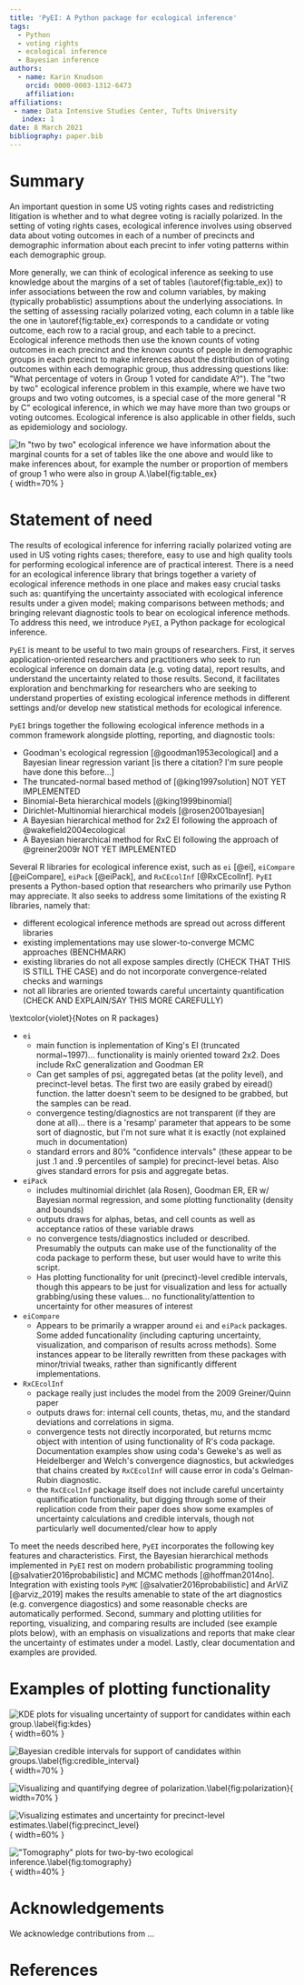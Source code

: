 ```yaml
---
title: 'PyEI: A Python package for ecological inference'
tags:
  - Python
  - voting rights
  - ecological inference
  - Bayesian inference
authors:
  - name: Karin Knudson
    orcid: 0000-0003-1312-6473
    affiliation: 
affiliations:
 - name: Data Intensive Studies Center, Tufts University
   index: 1
date: 8 March 2021
bibliography: paper.bib
---
```


# Summary

An important question in some US voting rights cases and
redistricting litigation is whether and to what degree voting is racially polarized.
In the setting of voting rights cases, ecological inference involves using
observed data about voting outcomes in each of a number of precincts and demographic information
about each precint to infer voting patterns within each demographic group.

More generally, we can think of ecological inference as seeking to use knowledge about the margins of a set of tables (\autoref{fig:table_ex}) to infer associations between the row and column variables, by making (typically probablistic) assumptions about the underlying associations. In the setting of assessing racially polarized voting, each column in a table like the one in \autoref{fig:table_ex} corresponds to a candidate or voting outcome, each row to a racial group, and each table to a precinct. Ecological inference methods then use the known counts of voting outcomes in each precinct and the known counts of people in demographic groups in each precinct to make inferences about the distribution of voting outcomes within each demographic group, thus addressing questions like: "What percentage of voters in Group 1 voted for candidate A?"). The "two by two" ecological inference problem in this example, where we have two groups and two voting outcomes, is a special case of the more general "R by C" ecological inference, in which we may have more than two groups or voting outcomes.
Ecological inference is also applicable in other fields, such as epidemiology and sociology.

![In "two by two" ecological inference we have information about the marginal counts for a set of tables like the one above and would like to make inferences about, for example the number or proportion of members of group 1 who were also in group A.\label{fig:table_ex}](figs/table_ex.png){ width=70% }

# Statement of need

The results of ecological inference for inferring racially polarized voting are used in
US voting rights cases; therefore, easy to use and high quality tools for performing ecological inference are of practical interest. There is a need for an ecological inference library that 
brings together a variety of ecological inference methods in one place and makes easy
crucial tasks such as: quantifying the uncertainty associated with ecological inference
results under a given model; making comparisons between methods; and bringing relevant 
diagnostic tools to bear on ecological inference methods. To address this need, 
we introduce `PyEI`, a Python package for ecological inference. 

`PyEI` is meant to be useful to two main groups of researchers. First, it serves application-oriented researchers and practitioners who seek to run ecological inference on domain data (e.g. voting data), report results, and understand the uncertainty related to those results.
Second, it facilitates exploration and benchmarking for researchers who are seeking to understand properties of existing
ecological inference methods in different settings and/or develop new statistical methods for ecological inference.

`PyEI` brings together the following ecological inference methods in a common framework alongside plotting, reporting, and diagnostic tools:

- Goodman's ecological regression [@goodman1953ecological] and a Bayesian linear regression variant [is there a citation? I'm sure people have done this before...]
- The truncated-normal based method of [@king1997solution] NOT YET IMPLEMENTED
- Binomial-Beta hierarchical models [@king1999binomial]
- Dirichlet-Multinomial hierarchical models [@rosen2001bayesian]
- A Bayesian hierarchical method for 2x2 EI following the approach of @wakefield2004ecological
- A Bayesian hierarchical method for RxC EI following the approach of @greiner2009r NOT YET IMPLEMENTED

Several R libraries for ecological inference exist, such as `ei` [@ei], `eiCompare` [@eiCompare], `eiPack` [@eiPack], and `RxCEcolInf` [@RxCEcolInf]. `PyEI` presents a Python-based option that researchers who primarily use Python may appreciate. It also seeks to address some limitations of the existing R libraries, namely that:

- different ecological inference methods are spread out across different libraries
- existing implementations may use slower-to-converge MCMC approaches (BENCHMARK)
- existing libraries do not all expose samples directly (CHECK THAT THIS IS STILL THE CASE) and do not incorporate convergence-related checks and warnings
- not all libraries are oriented towards careful uncertainty quantification (CHECK AND EXPLAIN/SAY THIS MORE CAREFULLY)

\textcolor{violet}{Notes on R packages}

  - `ei`
    - main function is inplementation of King's EI (truncated normal~1997)... functionality is mainly oriented toward 2x2.  Does include RxC generalization and Goodman ER
    - Can get samples of psi, aggregated betas (at the polity level), and precinct-level betas.  The first two are easily grabed by eiread() function.  the latter doesn't seem to be designed to be grabbed, but the samples can be read.
    - convergence testing/diagnostics are not transparent (if they are done at all)... there is a 'resamp' parameter that appears to be some sort of diagnostic, but I'm not sure what it is exactly (not explained much in documentation)
    - standard errors and 80% "confidence intervals" (these appear to be just .1 and .9 percentiles of sample) for precinct-level betas.  Also gives standard errors for psis and aggregate betas.
  - `eiPack`
    - includes multinomial dirichlet (ala Rosen), Goodman ER, ER w/ Bayesian normal regression, and some plotting functionality (density and bounds)
    - outputs draws for alphas, betas, and cell counts as well as acceptance ratios of these variable draws
    - no convergence tests/diagnostics included or described.  Presumably the outputs can make use of the functionality of the coda package to perform these, but user would have to write this script.
    - Has plotting functionality for unit (precinct)-level credible intervals, though this appears to be just for visualization and less for actually grabbing/using these values... no functionality/attention to uncertainty for other measures of interest
  - `eiCompare`
    - Appears to be primarily a wrapper around `ei` and `eiPack` packages.  Some added funcationality (including capturing uncertainty, visualization, and comparison of results across methods).  Some instances appear to be literally rewritten from these packages with minor/trivial tweaks, rather than significantly different implementations.
  - `RxCEcolInf`
    - package really just includes the model from the 2009 Greiner/Quinn paper
    - outputs draws for: internal cell counts, thetas, mu, and the standard deviations and correlations in sigma.
    - convergence tests not directly incorporated, but returns mcmc object with intention of using functionality of R's coda package.  Documentation examples show using coda's Geweke's as well as Heidelberger and Welch's convergence diagnostics, but ackwledges that chains created by `RxCEcolInf` will cause error in coda's Gelman-Rubin diagnostic.
    - the `RxCEcolInf` package itself does not include careful uncertainty quantification functionality, but digging through some of their replication code from their paper does show some examples of uncertainty calculations and credible intervals, though not particularly well documented/clear how to apply


To meet the needs described here, `PyEI` incorporates the following key features and characteristics. First, the Bayesian hierarchical methods implemented in `PyEI` rest on modern probabilistic programming tooling [@salvatier2016probabilistic] and MCMC methods [@hoffman2014no]. Integration with existing tools `PyMC` [@salvatier2016probabilistic] and ArViZ [@arviz_2019] makes the results amenable to state of the art diagnostics (e.g. convergence diagostics) and some reasonable checks are automatically performed. Second, summary and plotting utilities for reporting, visualizing, and comparing results are included (see example plots below), with an emphasis on visualizations and reports that make clear the uncertainty of estimates under a model. Lastly, clear documentation and examples are provided.

# Examples of plotting functionality

![KDE plots for visualing uncertainty of support for candidates within each group.\label{fig:kdes}](figs/kdes.png){ width=60% } 

![Bayesian credible intervals for support of candidates within groups.\label{fig:credible_interval}](figs/credible_interval.png){ width=70% }

![Visualizing and quantifying degree of polarization.\label{fig:polarization}](figs/polarization.png){ width=70% }

![Visualizing estimates and uncertainty for precinct-level estimates.\label{fig:precinct_level}](figs/precinct_level.png){ width=60% }

!["Tomography" plots for two-by-two ecological inference.\label{fig:tomography}](figs/tomography.png){ width=40% }


# Acknowledgements

We acknowledge contributions from ...

# References

